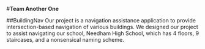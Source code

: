 #**Team Another One**

##BuildingNav
  Our project is a navigation assistance application to provide intersection-based navigation of various buildings. 
  We designed our project to assist navigating our school, Needham High School, which has 4 floors, 9 staircases, and a nonsensical naming scheme.
